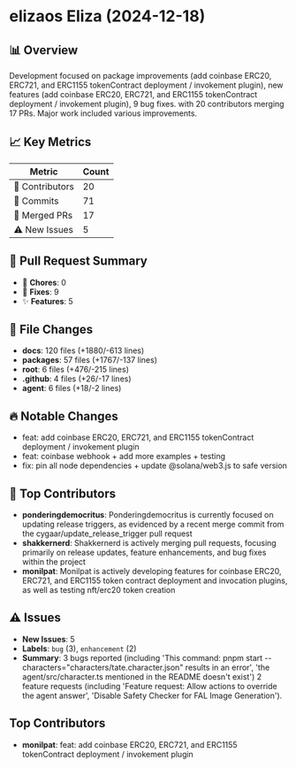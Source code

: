 # elizaos Eliza (2024-12-18)
    
## 📊 Overview
Development focused on package improvements (add coinbase  ERC20, ERC721, and ERC1155 tokenContract deployment / invokement plugin), new features (add coinbase  ERC20, ERC721, and ERC1155 tokenContract deployment / invokement plugin), 9 bug fixes. with 20 contributors merging 17 PRs. Major work included various improvements.

## 📈 Key Metrics
| Metric | Count |
|---------|--------|
| 👥 Contributors | 20 |
| 📝 Commits | 71 |
| 🔄 Merged PRs | 17 |
| ⚠️ New Issues | 5 |

## 🔄 Pull Request Summary
- 🧹 **Chores**: 0
- 🐛 **Fixes**: 9
- ✨ **Features**: 5

## 📁 File Changes
- **docs**: 120 files (+1880/-613 lines)
- **packages**: 57 files (+1767/-137 lines)
- **root**: 6 files (+476/-215 lines)
- **.github**: 4 files (+26/-17 lines)
- **agent**: 6 files (+18/-2 lines)

## 🔥 Notable Changes
- feat: add coinbase  ERC20, ERC721, and ERC1155 tokenContract deployment / invokement plugin
- feat: coinbase webhook + add more examples + testing
- fix: pin all node dependencies + update @solana/web3.js to safe version

## 👥 Top Contributors
- **ponderingdemocritus**: Ponderingdemocritus is currently focused on updating release triggers, as evidenced by a recent merge commit from the cygaar/update_release_trigger pull request
- **shakkernerd**: Shakkernerd is actively merging pull requests, focusing primarily on release updates, feature enhancements, and bug fixes within the project
- **monilpat**: Monilpat is actively developing features for coinbase ERC20, ERC721, and ERC1155 token contract deployment and invocation plugins, as well as testing nft/erc20 token creation

## ⚠️ Issues
- **New Issues**: 5
- **Labels**: `bug` (3), `enhancement` (2)
- **Summary**: 3 bugs reported (including 'This command: pnpm start --characters="characters/tate.character.json" results in an error', 'the agent/src/character.ts mentioned in the README doesn't exist') 2 feature requests (including 'Feature request: Allow actions to override the agent answer', 'Disable Safety Checker for FAL Image Generation').

## Top Contributors
- **monilpat**: feat: add coinbase  ERC20, ERC721, and ERC1155 tokenContract deployment / invokement plugin